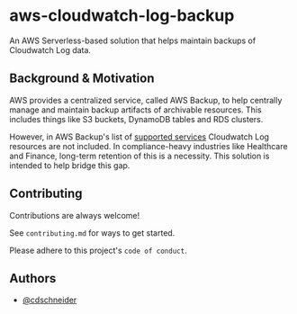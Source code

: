 # aws-cloudwatch-log-backup

An AWS Serverless-based solution that helps maintain backups of Cloudwatch Log data.

## Background & Motivation

AWS provides a centralized service, called AWS Backup, to help centrally manage and maintain backup artifacts of archivable resources.  This includes things like S3 buckets, DynamoDB tables and RDS clusters.

However, in AWS Backup's list of [supported services](https://docs.aws.amazon.com/aws-backup/latest/devguide/working-with-supported-services.html) Cloudwatch Log resources are not included.  In compliance-heavy industries like Healthcare and Finance, long-term retention of this is a necessity.  This solution is intended to help bridge this gap.

## Contributing

Contributions are always welcome!

See `contributing.md` for ways to get started.

Please adhere to this project's `code of conduct`.

## Authors

- [@cdschneider](https://www.github.com/cdschneider)
